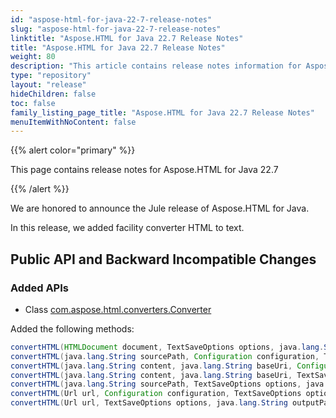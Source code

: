 ```yaml
---
id: "aspose-html-for-java-22-7-release-notes"
slug: "aspose-html-for-java-22-7-release-notes"
linktitle: "Aspose.HTML for Java 22.7 Release Notes"
title: "Aspose.HTML for Java 22.7 Release Notes"
weight: 80
description: "This article contains release notes information for Aspose.HTML for .Java 22.7."
type: "repository"
layout: "release"
hideChildren: false
toc: false
family_listing_page_title: "Aspose.HTML for Java 22.7 Release Notes"
menuItemWithNoContent: false
---
```


{{% alert color="primary" %}}

This page contains release notes for Aspose.HTML for Java 22.7

{{% /alert %}}

We are honored to announce the Jule release of Aspose.HTML for Java.

In this release, we added facility converter HTML to text.

## Public API and Backward Incompatible Changes

### Added APIs

* Class [com.aspose.html.converters.Converter](https://reference.aspose.com/html/java/com.aspose.html.converters/Converter#convertHTML-com.aspose.HTMLDocument-com.aspose.saving.TextSaveOptions-java.lang.String-)

Added the following methods:

```java
convertHTML(HTMLDocument document, TextSaveOptions options, java.lang.String outputPath)
convertHTML(java.lang.String sourcePath, Configuration configuration, TextSaveOptions options, java.lang.String outputPath)
convertHTML(java.lang.String content, java.lang.String baseUri, Configuration configuration, TextSaveOptions options, java.lang.String outputPath)
convertHTML(java.lang.String content, java.lang.String baseUri, TextSaveOptions options, java.lang.String outputPath)
convertHTML(java.lang.String sourcePath, TextSaveOptions options, java.lang.String outputPath)
convertHTML(Url url, Configuration configuration, TextSaveOptions options, java.lang.String outputPath)
convertHTML(Url url, TextSaveOptions options, java.lang.String outputPath)
```
